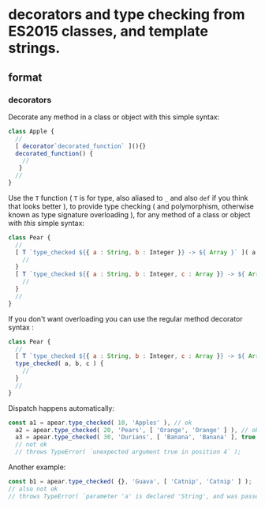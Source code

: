 # decorators and type checking from ES2015 classes, and template strings.


## format


### decorators

Decorate any method in a class or object with this simple syntax: 

```js
class Apple {
  //
  [ decorator`decorated_function` ](){}
  decorated_function() {
    //
   }
  //
}
```

Use the `T` function ( `T` is for type, also aliased to `_` and also `def` if you think that looks better ), to provide type checking ( and polymorphism, otherwise known as type signature overloading ), for any method of a class or object with *this* simple syntax:

```js
class Pear {
  // 
  [ T `type_checked ${{ a : String, b : Integer }} -> ${ Array }` ]( a, b ) {
    //
  }
  [ T `type_checked ${{ a : String, b : Integer, c : Array }} -> ${ Array }` ]( a, b, c ) {
    //
  }
  //
}

```

If you don't want overloading you can use the regular method decorator syntax :

```js
class Pear {
  //
  [ T `type_checked ${{ a : String, b : Integer, c : Array }} -> ${ Array }` ](){}
  type_checked( a, b, c ) {
    //
  }
  //
}
```

Dispatch happens automatically:

```js
const a1 = apear.type_checked( 10, 'Apples' ), // ok 
  a2 = apear.type_checked( 20, 'Pears', [ 'Orange', 'Orange' ] ), // ok 
  a3 = apear.type_checked( 30, 'Durians', [ 'Banana', 'Banana' ], true );
  // not ok
  // throws TypeError( `unexpected argument true in position 4` );
```

Another example:

```js
const b1 = apear.type_checked( {}, 'Guava', [ 'Catnip', 'Catnip' ] ); 
// also not ok
// throws TypeError( `parameter 'a' is declared 'String', and was passed type 'Object'`);
```




